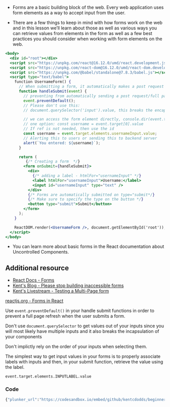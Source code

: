 -   Forms are a basic building block of the web. Every web application uses form elements as a way to accept input from the user.
    
-   There are a few things to keep in mind with how forms work on the web and in this lesson we’ll learn about those as well as various ways you can retrieve values from elements in the form as well as a few best practices you should consider when working with form elements on the web.

```jsx
<body>
  <div id="root"></div>
  <script src="https://unpkg.com/react@16.12.0/umd/react.development.js"></script>
  <script src="https://unpkg.com/react-dom@16.12.0/umd/react-dom.development.js"></script>
  <script src="https://unpkg.com/@babel/standalone@7.8.3/babel.js"></script>
  <script type="text/babel">
    function UsernameForm() {
      // When submitting a form, it automatically makes a post request with the data
      function handleSubmit(event) {
        // preventing from automatically sending a post request/full page refresh
        event.preventDefault();
        // Please don't use this:
        // document.querySelector('input').value, this breaks the encapsulation

        // we can access the form element directly, console.dir(event.target)
        // one option: const username = event.target[0].value
        // If ref is not needed, then use the id
        const username = event.target.elements.usernameInput.value;
        // Alerting this to users or sending this to backend server
        alert(`You entered: ${username}`);
      }

      return (
         {/* Creating a form  */}
        <form onSubmit={handleSubmit}>
          <div>
            {/* adding a label - htmlFor="usernameInput" */}
            <label htmlFor="usernameInput">Username:</label>
            <input id="usernameInput" type="text" />
          </div>
          {/* Forms are automatically submitted on type="submit*/}
          {/* Make sure to specify the type on the button */}
          <button type="submit">Submit</button>
        </form>
      );
    }

    ReactDOM.render(<UsernameForm />, document.getElementById('root'));
  </script>
</body>
```

-   You can learn more about basic forms in the React documentation about Uncontrolled Components.

## Additional resource

-   [React Docs - Forms](https://reactjs.org/docs/forms.html)
-   [Kent's Blog - Please stop building inaccessible forms](https://kentcdodds.com/blog/please-stop-building-inaccessible-forms-and-how-to-fix-them)
-   [Kent's Livestream - Testing a Multi-Page form](https://www.youtube.com/watch?v=9xaJ78qEJCM)

[reactjs.org - Forms in React](https://reactjs.org/docs/forms.html)

Use `event.preventDefault()` in your handle submit functions in order to prevent a full page refresh when the user submits a form.

Don't use `document.querySelector` to get values out of your inputs since you will most likely have multiple inputs and it also breaks the incapsulation of your components

Don't implictly rely on the order of your inputs when selecting them.

The simplest way to get input values in your forms is to properly associate labels with inputs and then, in your submit function, retrieve the value using the label.

`event.target.elements.INPUTLABEL.value`

### Code
```bash
{"plunker_url":"https://codesandbox.io/embed/github/kentcdodds/beginners-guide-to-react/tree/codesandbox/19-basic-forms?fontsize=14&hidenavigation=1&theme=dark"}
```